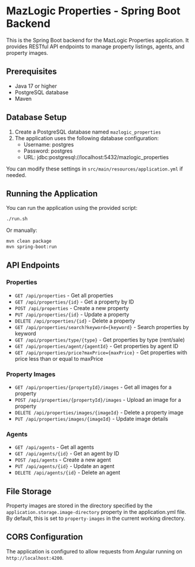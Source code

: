 # MazLogic Properties - Spring Boot Backend

This is the Spring Boot backend for the MazLogic Properties application. It provides RESTful API endpoints to manage property listings, agents, and property images.

## Prerequisites

- Java 17 or higher
- PostgreSQL database
- Maven

## Database Setup

1. Create a PostgreSQL database named `mazlogic_properties`
2. The application uses the following database configuration:
   - Username: postgres
   - Password: postgres
   - URL: jdbc:postgresql://localhost:5432/mazlogic_properties

You can modify these settings in `src/main/resources/application.yml` if needed.

## Running the Application

You can run the application using the provided script:

```bash
./run.sh
```

Or manually:

```bash
mvn clean package
mvn spring-boot:run
```

## API Endpoints

### Properties

- `GET /api/properties` - Get all properties
- `GET /api/properties/{id}` - Get a property by ID
- `POST /api/properties` - Create a new property
- `PUT /api/properties/{id}` - Update a property
- `DELETE /api/properties/{id}` - Delete a property
- `GET /api/properties/search?keyword={keyword}` - Search properties by keyword
- `GET /api/properties/type/{type}` - Get properties by type (rent/sale)
- `GET /api/properties/agent/{agentId}` - Get properties by agent ID
- `GET /api/properties/price?maxPrice={maxPrice}` - Get properties with price less than or equal to maxPrice

### Property Images

- `GET /api/properties/{propertyId}/images` - Get all images for a property
- `POST /api/properties/{propertyId}/images` - Upload an image for a property
- `DELETE /api/properties/images/{imageId}` - Delete a property image
- `PUT /api/properties/images/{imageId}` - Update image details

### Agents

- `GET /api/agents` - Get all agents
- `GET /api/agents/{id}` - Get an agent by ID
- `POST /api/agents` - Create a new agent
- `PUT /api/agents/{id}` - Update an agent
- `DELETE /api/agents/{id}` - Delete an agent

## File Storage

Property images are stored in the directory specified by the `application.storage.image-directory` property in the application.yml file. By default, this is set to `property-images` in the current working directory.

## CORS Configuration

The application is configured to allow requests from Angular running on `http://localhost:4200`.

